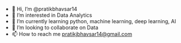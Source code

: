 - 👋 Hi, I’m @pratikbhavsar14
- 👀 I’m interested in Data Analytics
- 🌱 I’m currently learning python, machine learning, deep learning, AI 
- 💞️ I’m looking to collaborate on Data 
- 📫 How to reach me pratikjbhavsar14@gmail.com

<!---
pratikbhavsar14/pratikbhavsar14 is a ✨ special ✨ repository because its `README.md` (this file) appears on your GitHub profile.
You can click the Preview link to take a look at your changes.
--->
